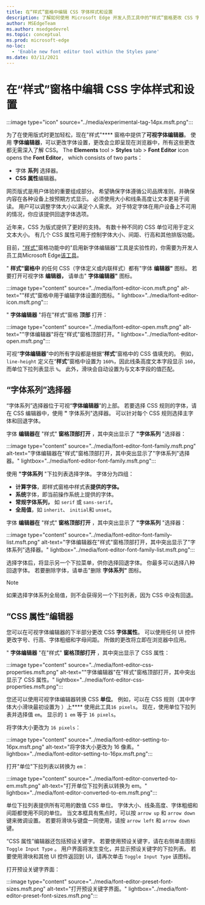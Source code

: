 ```yaml
---
title: 在“样式”窗格中编辑 CSS 字体样式和设置
description: 了解如何使用 Microsoft Edge 开发人员工具中的“样式”窗格更改 CSS 字体样式和设置。
author: MSEdgeTeam
ms.author: msedgedevrel
ms.topic: conceptual
ms.prod: microsoft-edge
no-loc:
  - 'Enable new font editor tool within the Styles pane'
ms.date: 03/11/2021
---
```

# <a name="edit-css-font-styles-and-settings-in-the-styles-pane"></a>在“样式”窗格中编辑 CSS 字体样式和设置

:::image type="icon" source="../media/experimental-tag-14px.msft.png":::

为了在使用版式时更加轻松，现在"样式"**** 窗格中提供了**可视字体编辑器**。  使用 **字体编辑器**，可以更改字体设置，更改会立即呈现在浏览器中，所有这些更改都无需深入了解 CSS。  The **Elements** tool > **Styles** tab > **Font Editor** icon opens the **Font Editor**， which consists of two parts：

*  字体 **系列** 选择器。
*  **CSS 属性**编辑器。

网页版式是用户体验的重要组成部分。  希望确保字体遵循公司品牌准则，并确保内容在各种设备上按预期方式显示。  必须使用大小和线条高度让文本更易于阅读。  用户可以调整字体大小以满足个人需求。  对于特定字体在用户设备上不可用的情况，你应该提供回退字体选项。

近年来，CSS 为版式提供了更好的支持。  有数十种不同的 CSS 单位可用于定义文本大小。  有几个 CSS 属性可用于控制字体大小、间距、行高和其他排版功能。

目前，["样式"](../experimental-features/index.md#enable-new-font-editor-tool-within-the-styles-pane)窗格功能中的"启用新字体编辑器"工具是实验性的，你需要为开发人员工具Microsoft Edge[该工具](../experimental-features/index.md#turning-an-experiment-on-or-off)。

" **样式"窗格中** 的任何 CSS（字体定义或内联样式）都有"字体 **编辑器"** 图标。  若要打开可视字体 **编辑器，** 请单击" **字体编辑器"** 图标。

:::image type="content" source="../media/font-editor-icon.msft.png" alt-text="&quot;样式&quot;窗格中用于编辑字体设置的图标。" lightbox="../media/font-editor-icon.msft.png":::

" **字体编辑器** "将在"样式"窗格 **顶部** 打开：

:::image type="content" source="../media/font-editor-open.msft.png" alt-text="&quot;字体编辑器&quot;将在&quot;样式&quot;窗格顶部打开。" lightbox="../media/font-editor-open.msft.png":::

可视“**字体编辑器**”中的所有字段都是根据“**样式**”窗格中的 CSS 值填充的。  例如，`line-height` 定义在“**样式**”窗格中设置为 `160%`，因此线条高度文本字段显示 `160`，而单位下拉列表显示 `%`。  此外，滑块会自动设置为与文本字段的值匹配。


<!-- ====================================================================== -->
## <a name="the-font-family-selector"></a>“字体系列”选择器

“字体系列”选择器位于可视“**字体编辑器**”的上部。  若要选择 CSS 规则的字体，请在 CSS 编辑器中，使用 **"** 字体系列"选择器。  可以针对每个 CSS 规则选择主字体和回退字体。

字体 **编辑器在** "样式" **窗格顶部打开** ，其中突出显示了 **"字体系列** "选择器：

:::image type="content" source="../media/font-editor-font-family.msft.png" alt-text="字体编辑器在&quot;样式&quot;窗格顶部打开，其中突出显示了&quot;字体系列&quot;选择器。" lightbox="../media/font-editor-font-family.msft.png":::

使用 **"字体系列** "下拉列表选择字体。  字体分为四组：

*  **计算字体**，即样式窗格中样式表**提供的字体。**
*  **系统**字体，即当前操作系统上提供的字体。
*  **常规字体系列，** 如 `serif` 或 `sans-serif`。
*  **全局值**，如 `inherit`、 `initial`和 `unset`。

字体 **编辑器在** "样式" **窗格顶部打开** ，其中突出显示了 **"字体系列** "选择器：

:::image type="content" source="../media/font-editor-font-family-list.msft.png" alt-text="字体编辑器在&quot;样式&quot;窗格顶部打开，其中突出显示了&quot;字体系列&quot;选择器。" lightbox="../media/font-editor-font-family-list.msft.png":::

选择字体后，将显示另一个下拉菜单，供你选择回退字体。  你最多可以选择八种回退字体。  若要删除字体，请单击"删除 **字体系列"** 图标。

<!--:::image type="content" source="../media/font-editor-defining-fonts.msft.png" alt-text="The font editor with a defined list of fonts and fallback fonts." lightbox="../media/font-editor-defining-fonts.msft.png":::-->

> [!NOTE]
> 如果选择字体系列全局值，则不会获得另一个下拉列表，因为 CSS 中没有回退。


<!-- ====================================================================== -->
## <a name="the-css-properties-editor"></a>“CSS 属性”编辑器

您可以在可视字体编辑器的下半部分更改 CSS **字体属性**。  可以使用任何 UI 控件更改字号、行高、字体粗细和字母间距。  所做的更改将立即在浏览器中应用。

" **字体编辑器** "在"样式" **窗格顶部打开** ，其中突出显示了 CSS 属性：

:::image type="content" source="../media/font-editor-css-properties.msft.png" alt-text="&quot;字体编辑器&quot;在&quot;样式&quot;窗格顶部打开，其中突出显示了 CSS 属性。" lightbox="../media/font-editor-css-properties.msft.png":::

您还可以使用可视字体编辑器转换 CSS **单位**。  例如，可以在 CSS 规则（其中字体大小滑块最初设置为 ）上**** 使用此工具`16 pixels`。  现在，使用单位下拉列表并选择值 `em`。  显示的 `1 em` 等于 `16 pixels`。

将字体大小更改为 `16 pixels`：

:::image type="content" source="../media/font-editor-setting-to-16px.msft.png" alt-text="将字体大小更改为 16 像素。" lightbox="../media/font-editor-setting-to-16px.msft.png":::

打开"单位"下拉列表以转换为 `em`：

:::image type="content" source="../media/font-editor-converted-to-em.msft.png" alt-text="打开单位下拉列表以转换为 em。" lightbox="../media/font-editor-converted-to-em.msft.png":::

单位下拉列表提供所有可用的数值 CSS 单位。  字体大小、线条高度、字体粗细和间距都使用不同的单位。  当文本框具有焦点时，可以按 `arrow up` 和 `arrow down` 键来微调设置。  若要将滑块与键盘一同使用，请按 `arrow left` 和 `arrow down` 键。

“CSS 属性”编辑器还包括预设关键字。  若要使用预设关键字，请在右侧单击图标 `Toggle Input Type` 。  用户界面将发生变化，并显示预设关键字的下拉列表。  若要使用滑块和其他 UI 控件返回到 UI，请再次单击 `Toggle Input Type` 该图标。

打开预设关键字界面：

:::image type="content" source="../media/font-editor-preset-font-sizes.msft.png" alt-text="打开预设关键字界面。" lightbox="../media/font-editor-preset-font-sizes.msft.png":::
